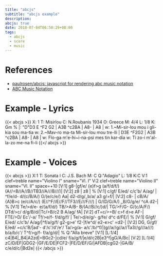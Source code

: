 ```yaml
---
title: "abcjs"
subtitle: "abcjs example"
description:
abcjs: true
date: 2018-07-04T06:50:29+08:00
tags:
  - abcjs
  - score
  - music
---
```


# References

- [paulrosen/abcjs: javascript for rendering abc music notation][@1]
- [ABC Music Notation][@2]

# Example - Lyrics

{{< abcjs >}}
X: 1
T: Misirlou
C: N.Roubanis 1934
O: Greece
M: 4/4
L: 1/8
K: Gm
%
|: "D"D3 E ^F2 G2 | A3B ^c2BA | A8- | A8 |
w: 1.~Mi-sir-lou mou i gli-kia sou ma-tia
w: 2.~Mav-ro ma-ta Mi-sir-lou mou tre-lli
| D3E ^F2G2 | A3B ^c2BA | A8- | A8 |
w: Flo-ga m'e-hi~i-na-psi mes tin kar-dia
w: Ti zo-i m'al-la-zo me-na fi-li
{{</ abcjs >}}


# Example - Voices

{{< abcjs >}}
X:1
T: Sonata I
C: J.S. Bach
M: C
Q:"Adagio"
L: 1/8
K:C
V:1 clef=treble name="Violino I"      sname="Vl. I"
V:2 clef=treble name="Violino II"     sname="Vl. II"  space=+10
[V:1]  g8-|gf/e/ {e}f>g (a/f/d/f/) (A//=B//A//B//TB3//A///B///)|
[V:2] z8 | z8 |
%
[V:1] c/gf/ E/ed/ c/c'b/ A/ag/ | ^f/e/d- d/(c/B/A/) G/(e/c/e/) Aa| d2-d/g/_b/a/ a3 g/=f/|
[V:2] c8- | cB/A/ {A}B>c (e/c/A/c/) (E//^F//E//F//TF3//E///F///) | G/(D/G/A/) _B/G/g/e/ ^cA d2-|
%
[V:1] Te/>d/e- e/(a/f/d/) TB/>A/B- B/(A//B//c/)d/| TG/>F/G- G/(c/A/F/) DTd/>c/ d/g/B/d/|Tc/>B/c2 B A/ag/ fA|
[V:2] dT=c/>=B/ c>f d>e AF-| FTE/>D/ Ec'/-a/ Tf/>e/f- f/d/g/f/ | Te/>d/e/g/- g/fe/ d^c d/FE/|
%
[V:1] G/gf/ E/ed/ c/c'b/ A/ag/|^f/a/g/f/ g2-g>e' f2-|f/e^d/ e2-e>c' =d2-|
[V:2] DG, G/gf/ E/ed/ =c/c'B/|ad'- d'/c'/d'/e'/ Ta/>g/a- a/c'/b/^f/|(g//a//g//a//Ta3//g///a///) b/a/b/c'/ T^f/>g/f- f/a/g/d/|
%
Q:"Alla breve"
[V:1] [L:1/4] c4|B4|_B4|A2zd|=BGc2-|cd/e/ f/a/g/f/|e/d/c2B|e3^f|gG/A/Bc|
[V:2] [L:1/4] zC/D/EF|GDG2-|GF/E/DE|FCF2-|FE/D/EF/G/|AFDB|cgG2-|GA/B/ c/e/d/c/|Bd2e|
{{< /abcjs >}}

<!-- reference links -->

[@1]: https://github.com/paulrosen/abcjs
[@2]: http://trillian.mit.edu/~jc/music/abc/doc/ABCtut.html
